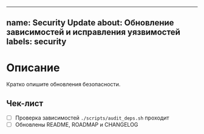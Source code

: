 <!-- Назначение файла: шаблон Pull Request для обновлений безопасности. -->
---
name: Security Update
about: Обновление зависимостей и исправления уязвимостей
labels: security
---

# Описание
Кратко опишите обновления безопасности.

## Чек-лист
- [ ] Проверка зависимостей `./scripts/audit_deps.sh` проходит
- [ ] Обновлены README, ROADMAP и CHANGELOG

